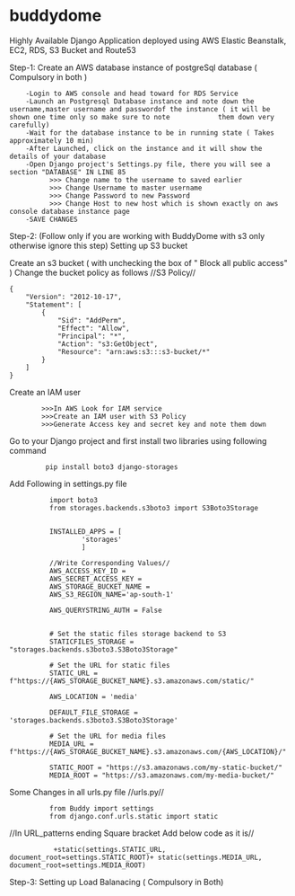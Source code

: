 # buddydome
Highly Available Django Application deployed using AWS Elastic Beanstalk, EC2, RDS, S3 Bucket and Route53

Step-1: Create an AWS database instance of postgreSql database  ( Compulsory in both )
        
        -Login to AWS console and head toward for RDS Service
        -Launch an Postgresql Database instance and note down the username,master username and passwordof the instance ( it will be shown one time only so make sure to note            them down very carefully)
        -Wait for the database instance to be in running state ( Takes approximately 10 min)
        -After Launched, click on the instance and it will show the details of your database
        -Open Django project's Settings.py file, there you will see a section "DATABASE" IN LINE 85 
              >>> Change name to the username to saved earlier
              >>> Change Username to master username
              >>> Change Password to new Password
              >>> Change Host to new host which is shown exactly on aws console database instance page
        -SAVE CHANGES

Step-2: (Follow only if you are working with BuddyDome with s3 only otherwise ignore this step) Setting up S3 bucket 

  Create an s3 bucket ( with unchecking the box of " Block all public access" )
  Change the bucket policy as follows
   //S3 Policy//

    {
        "Version": "2012-10-17",
        "Statement": [
            {
                "Sid": "AddPerm",
                "Effect": "Allow",
                "Principal": "*",
                "Action": "s3:GetObject",
                "Resource": "arn:aws:s3:::s3-bucket/*"
            }
        ]
    } 
    
   Create an IAM user
          
            >>>In AWS Look for IAM service 
            >>>Create an IAM user with S3 Policy
            >>>Generate Access key and secret key and note them down

   Go to your Django project and first install two libraries using following command 
             
             pip install boto3 django-storages
              
   Add Following in settings.py file
        
              import boto3
              from storages.backends.s3boto3 import S3Boto3Storage


              INSTALLED_APPS = [ 
                      'storages'
                      ]

              //Write Corresponding Values//
              AWS_ACCESS_KEY_ID =
              AWS_SECRET_ACCESS_KEY = 
              AWS_STORAGE_BUCKET_NAME = 
              AWS_S3_REGION_NAME='ap-south-1'

              AWS_QUERYSTRING_AUTH = False


              # Set the static files storage backend to S3
              STATICFILES_STORAGE = "storages.backends.s3boto3.S3Boto3Storage"

              # Set the URL for static files
              STATIC_URL = f"https://{AWS_STORAGE_BUCKET_NAME}.s3.amazonaws.com/static/"

              AWS_LOCATION = 'media'

              DEFAULT_FILE_STORAGE = 'storages.backends.s3boto3.S3Boto3Storage'

              # Set the URL for media files
              MEDIA_URL = f"https://{AWS_STORAGE_BUCKET_NAME}.s3.amazonaws.com/{AWS_LOCATION}/"

              STATIC_ROOT = "https://s3.amazonaws.com/my-static-bucket/"
              MEDIA_ROOT = "https://s3.amazonaws.com/my-media-bucket/"
         
   Some Changes in all urls.py file
    //urls.py//

              from Buddy import settings
              from django.conf.urls.static import static
              
   //In URL_patterns ending Square bracket Add below code as it is//
  
               +static(settings.STATIC_URL, document_root=settings.STATIC_ROOT)+ static(settings.MEDIA_URL, document_root=settings.MEDIA_ROOT)

Step-3: Setting up Load Balanacing ( Compulsory in Both)
